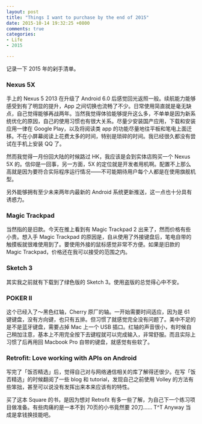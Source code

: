 ```yaml
---
layout: post
title: "Things I want to purchase by the end of 2015"
date: 2015-10-14 19:32:25 +0800
comments: true
categories:
- Life
- 2015

---
```


记录一下 2015 年的剁手清单。

### Nexus 5X

手上的 Nexus 5 2013 在升级了 Android 6.0 后感觉回光返照一般。续航能力能够感受到有了明显的提升，App 之间切换也流畅了不少。日常使用简直就是毫无缺点，自己觉得能够再战两年。当然我觉得体验能够提升这么多，不单单是因为新系统优化的原因，自己的使用习惯也有很大关系。尽量少安装国产应用，下载和安装应用一律在 Google Play，以及将阅读类 app 的功能尽量地往平板和笔电上面迁移。不在小屏幕阅读上花费太多的时间，特别是琐碎的时间。我已经很久都没有尝试在手机上安装 QQ 了。

然而我觉得一月份回大陆的时候路过 HK，我应该是会到实体店购买一个 Nexus 5X 的。信仰是一回事，另一方面，5X 的定位就是开发者用机啊。配置不上那么高就是因为要符合实际程序运行情况——不可能期待用户每个人都是在使用旗舰机型。

另外能够拥有至少未来两年内最新的 Android 系统更新推送，这一点也十分具有诱惑力。

### Magic Trackpad

当然指的是旧款。今天在推上看到有 Magic Trackpad 2 出来了，然而价格有些小贵。想入手 Magic Trackpad 的原因是，自从使用了外接键盘后，笔电自带的触摸板就很难使用到了。要使用外接的鼠标感觉非常不方便。如果是旧款的 Magic Trackpad，价格还在我可以接受的范围之内。

### Sketch 3

其实我之前就有下载到了绿色版的 Sketch 3。使用盗版的总觉得心中不安。


### POKER II

这个已经入了～黑色红轴，Cherry 原厂的轴。一开始需要时间适应，因为是 61 键键盘，没有方向键，也只有五排。但习惯了就感觉完全没有问题了。美中不足的是不是蓝牙键盘，需要占掉 Mac 上一个 USB 插口。红轴的声音很小，有时候自己稍加注意，基本上不用完全按下去键程就可以完成输入，非常舒服。而且实际上习惯了后再用回 Macbook Pro 自带的键盘，就感觉有些软了。

### Retrofit: Love working with APIs on Android

写完了「饭否精选」后，觉得自己对与网络通信相关的库了解得还很少。在写「饭否精选」的时候翻阅了一些 blog 和 tutorial，发现自己之前使用 Volley 的方法有些笨拙，甚至可以说没有发挥出来本来应该有的特性。

买了这本 Square 的书，是因为想对 Retrofit 有多一些了解，为自己下一个练习项目做准备。有些肉痛的是一本不到 70页的小书竟然要 20刀…… T^T Anyway 当成是拿钱换技能吧。
